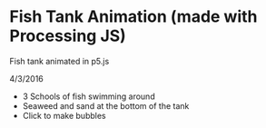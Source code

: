 # Fish Tank Animation (made with Processing JS)
Fish tank animated in p5.js

4/3/2016

- 3 Schools of fish swimming around
- Seaweed and sand at the bottom of the tank
- Click to make bubbles
